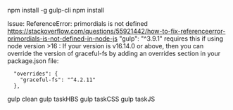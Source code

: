 npm install -g gulp-cli
npm install


Issue:
ReferenceError: primordials is not defined
https://stackoverflow.com/questions/55921442/how-to-fix-referenceerror-primordials-is-not-defined-in-node-js
"gulp": "^3.9.1" requires this if using node version >16 :
If your version is v16.14.0 or above, then you can override the version of graceful-fs by adding an overrides section in your package.json file:
```
  "overrides": {
    "graceful-fs": "^4.2.11"
  },
```



gulp clean
gulp taskHBS
gulp taskCSS
gulp taskJS